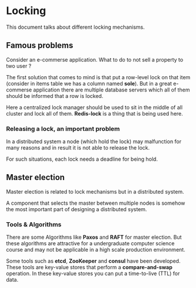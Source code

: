 # Locking

This document talks about different locking mechanisms. 

## Famous problems

Consider an e-commerse application. What to do to not sell a property to two user ?

The first solution that comes to mind is that put a row-level lock on that item (consider in items table we has a column named **sole**). But in a great e-commerse application there are multiple database servers which all of them should be informed that a row is locked. 

Here a centralized lock manager should be used to sit in the middle of all cluster and lock all of them. **Redis-lock** is a thing that is being used here.

### Releasing a lock, an important problem

In a distributed system a node (which hold the lock) may malfunction for many reasons and in result it is not able to release the lock. 

For such situations, each lock needs a deadline for being hold. 

## Master election 

Master election is related to lock mechanisms but in a distributed system. 

A component that selects the master between multiple nodes is somehow the most important part of designing a distributed system. 

### Tools & Algorithms

There are some Algorithms like **Paxos** and **RAFT** for master election. But these algorithms are attractive for a undergraduate computer science course and may not be applicable in a high scale production environment. 

Some tools such as **etcd**, **ZooKeeper** and **consul** have been developed. These tools are key-value stores that perform a **compare-and-swap** operation. In these key-value stores you can put a time-to-live (TTL) for data.